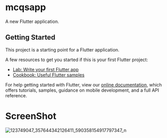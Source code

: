 # mcqsapp

A new Flutter application.

## Getting Started

This project is a starting point for a Flutter application.

A few resources to get you started if this is your first Flutter project:

- [Lab: Write your first Flutter app](https://flutter.dev/docs/get-started/codelab)
- [Cookbook: Useful Flutter samples](https://flutter.dev/docs/cookbook)

For help getting started with Flutter, view our
[online documentation](https://flutter.dev/docs), which offers tutorials,
samples, guidance on mobile development, and a full API reference.

# ScreenShot
![123749047_357644342126411_590358154917797347_n](https://user-images.githubusercontent.com/73787635/98470931-a220ad80-220a-11eb-936c-66da5fda9813.png) 
